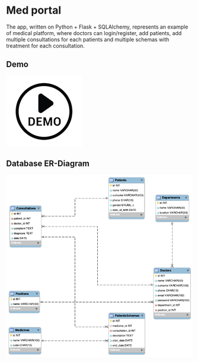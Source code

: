 # Med portal

The app, written on Python + Flask + SQLAlchemy, represents an example of medical platform, where doctors can login/register, add patients, add multiple consultations for each patients and multiple schemas with treatment for each consultation.  

## Demo

[![Watch the video](https://raw.githubusercontent.com/kosheleva/python_flask_med_portal_app/master/demo_icon.png)](https://raw.githubusercontent.com/kosheleva/python_flask_med_portal_app/master/demo.mp4)

## Database ER-Diagram

![ER-Diagram](https://raw.githubusercontent.com/kosheleva/python_flask_med_portal_app/master/db_er_diagram.png)
